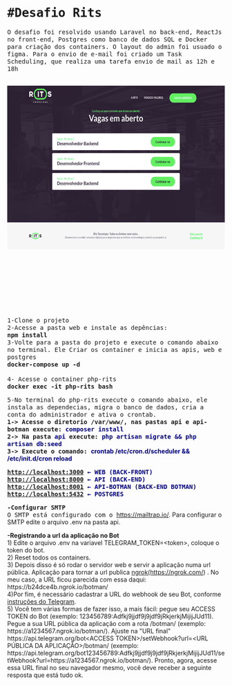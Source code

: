 <h1><samp>#Desafio Rits</samp></h1>

<p><samp>O desafio foi resolvido usando Laravel no back-end,&nbsp;ReactJs no front-end,&nbsp;Postgres como banco de dados SQL e Docker para cria&ccedil;&atilde;o dos containers. O&nbsp;layout do admin foi usuado o figma. Para o envio de e-mail foi criado um&nbsp;Task Scheduling, que realiza uma tarefa envio de mail as 12h e 18h</samp></p>

<p><br />
<samp><img alt="" height="379" src="https://github.com/wilgnerpm/rits-carreiras/blob/master/Imagens%20demo/Home.png?raw=true" style="float:left" width="624" /></samp></p>

<p>&nbsp;</p>

<p>&nbsp;</p>

<p>&nbsp;</p>

<p>&nbsp;</p>

<p>&nbsp;</p>

<p><samp>1-Clone o projeto</samp><br />
<samp>2-Acesse a pasta web e instale as dep&ecirc;ncias:<br />
<strong>npm install&nbsp;</strong><br />
3-Volte para a pasta do projeto e execute o comando abaixo no terminal. Ele Criar os container e inicia as apis, web e postgres<br />
<strong>docker-compose up -d</strong><br />
<br />
4- Acesse o container&nbsp;php-rits<br />
<strong>docker exec -it php-rits bash</strong></samp></p>

<p><samp>5-No terminal do&nbsp;php-rits execute o comando abaixo, ele instala as dependecias, migra o banco de dados, cria a conta do administrador e ativa o crontab.<br />
<strong>1-&gt; Acesse o diretorio /var/www/, nas pastas api e api-botman execute: <span style="color:#000080">composer install&nbsp;</span><br />
2-&gt;&nbsp;Na pasta <span style="color:#000080">api</span> execute: <span style="color:#000080">php artisan migrate &amp;&amp; php artisan db:seed&nbsp;</span><br />
3-&gt; Execute o comando:&nbsp;</strong></samp><span style="color:#000080"><strong>crontab /etc/cron.d/scheduler &amp;&amp; /etc/init.d/cron reload</strong></span></p>

<p><samp><strong><span style="color:#000080"><a href="http://localhost:3000/">http://localhost:3000</a> &larr; WEB (BACK-FRONT)</span><br />
<span style="color:#000080"><a href="http://localhost:8000">http://localhost:8000</a> &larr; API (BACK-END)</span><br />
<span style="color:#000080"><a href="http://localhost:8001">http://localhost:8001</a> &larr; API-BOTMAN (BACK-END BOTMAN)</span><br />
<span style="color:#000080"><a href="http://localhost:5432">http://localhost:5432</a> &larr; POSTGRES</span></strong></samp></p>

<p><samp><strong>-Configurar SMTP</strong><br />
O SMTP est&aacute;&nbsp;configurado com o&nbsp;</samp><a href="https://mailtrap.io/">https://mailtrap.io/</a>. Para configurar o SMTP edite o arquivo .env na pasta api.</p>

<p><strong>-Registrando a url da aplica&ccedil;&atilde;o no Bot&nbsp;</strong><br />
1) Edite o arquivo .env na variavel&nbsp;TELEGRAM_TOKEN=&lt;token&gt;, coloque o token do bot.<br />
2) Reset todos os containers.&nbsp;<br />
3) Depois disso &eacute; s&oacute; rodar o servidor web e servir a aplica&ccedil;&atilde;o numa url p&uacute;blica. Aplica&ccedil;&atilde;o para tornar a url publica&nbsp;<a href="https://ngrok.com/">ngrok(https://ngrok.com/</a>)&nbsp;. No meu caso, a URL ficou parecida com essa daqui: https://b24dce4b.ngrok.io/botman/<br />
4)Por fim, &eacute; necess&aacute;rio cadastrar a URL do webhook de seu Bot, conforme<a href="https://core.telegram.org/bots/api#setwebhook"> instru&ccedil;&otilde;es do Telegram</a>.<br />
5)&nbsp;Voc&ecirc; tem v&aacute;rias formas de fazer isso, a mais f&aacute;cil:&nbsp;pegue seu ACCESS TOKEN do Bot (exemplo: 123456789:Adfkj9jjdf9j9jdf9jRkjerkjMijijJUd11). Pegue a sua URL p&uacute;blica da aplica&ccedil;&atilde;o com a rota /botman/ (exemplo: https://a1234567.ngrok.io/botman/). Ajuste na &quot;URL final&quot; https://api.telegram.org/bot&lt;ACCESS TOKEN&gt;/setWebhook?url=&lt;URL P&Uacute;BLICA DA APLICA&Ccedil;&Atilde;O&gt;/botman/ (exemplo: https://api.telegram.org/bot123456789:Adfkj9jjdf9j9jdf9jRkjerkjMijijJUd11/setWebhook?url=https://a1234567.ngrok.io/botman/).&nbsp;Pronto, agora, acesse essa URL final no seu navegador mesmo, voc&ecirc; deve receber a seguinte resposta que est&aacute; tudo ok.<br />
&nbsp;</p>

<p>&nbsp;</p>

